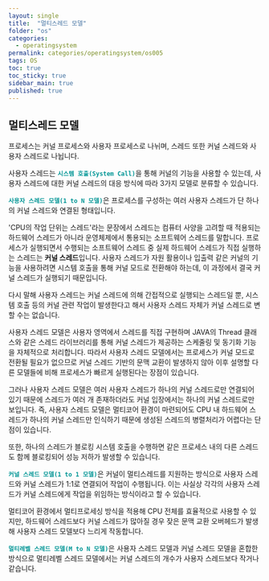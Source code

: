 ```yaml
---
layout: single
title:  "멀티스레드 모델"
folder: "os"
categories:
  - operatingsystem
permalink: categories/operatingsystem/os005
tags: OS
toc: true
toc_sticky: true
sidebar_main: true
published: true
---
```


## 멀티스레드 모델
프로세스는 커널 프로세스와 사용자 프로세스로 나뉘며, 스레드 또한 커널 스레드와 사용자 스레드로 나뉩니다.

사용자 스레드는 <span style="color: rgb(3, 150, 150); font-weight: bold;">`시스템 호출(System Call)`</span>을 통해 커널의 기능을 사용할 수 있는데, 사용자 스레드에 대한 커널 스레드의 대응 방식에 따라 3가지 모델로 분류할 수 있습니다.

<span style="color: rgb(3, 150, 150); font-weight: bold;">`사용자 스레드 모델(1 to N 모델)`</span>은 프로세스를 구성하는 여러 사용자 스레드가 단 하나의 커널 스레드와 연결된 형태입니다.

\'CPU의 작업 단위는 스레드\'라는 문장에서 스레드는 컴퓨터 사양을 고려할 때 적용되는 하드웨어 스레드가 아니라 운영체제에서 통용되는 소프트웨어 스레드를 말합니다. 프로세스가 실행되면서 수행되는 소프트웨어 스레드 중 실제 하드웨어 스레드가 직접 실행하는 스레드는 **커널 스레드**입니다. 사용자 스레드가 자원 활용이나 입출력 같은 커널의 기능을 사용하려면 시스템 호출을 통해 커널 모드로 전환해야 하는데, 이 과정에서 결국 커널 스레드가 실행되기 때문입니다.

다시 말해 사용자 스레드는 커널 스레드에 의해 간접적으로 실행되는 스레드일 뿐, 시스템 호출 등의 커널 관련 작업이 발생한다고 해서 사용자 스레드 자체가 커널 스레드로 변할 수는 없습니다.

사용자 스레드 모델은 사용자 영역에서 스레드를 직접 구현하며 JAVA의 Thread 클래스와 같은 스레드 라이브러리를 통해 커널 스레드가 제공하는 스케줄링 및 동기화 기능을 자체적으로 처리합니다. 따라서 사용자 스레드 모델에서는 프로세스가 커널 모드로 전환될 필요가 없으므로 커널 스레드 기반의 문맥 교환이 발생하지 않아 이후 설명할 다른 모델들에 비해 프로세스가 빠르게 실행된다는 장점이 있습니다.

그러나 사용자 스레드 모델은 여러 사용자 스레드가 하나의 커널 스레드로만 연결되어 있기 때문에 스레드가 여러 개 존재하더라도 커널 입장에서는 하나의 커널 스레드로만 보입니다. 즉, 사용자 스레드 모델은 멀티코어 환경이 마련되어도 CPU 내 하드웨어 스레드가 하나의 커널 스레드만 인식하기 때문에 생성된 스레드의 병렬처리가 어렵다는 단점이 있습니다.

또한, 하나의 스레드가 블로킹 시스템 호출을 수행하면 같은 프로세스 내의 다른 스레드도 함께 블로킹되어 성능 저하가 발생할 수 있습니다.

<span style="color: rgb(3, 150, 150); font-weight: bold;">`커널 스레드 모델(1 to 1 모델)`</span>은 커널이 멀티스레드를 지원하는 방식으로 사용자 스레드와 커널 스레드가 1:1로 연결되어 작업이 수행됩니다. 이는 사실상 각각의 사용자 스레드가 커널 스레드에게 작업을 위임하는 방식이라고 할 수 있습니다.

멀티코어 환경에서 멀티프로세싱 방식을 적용해 CPU 전체를 효율적으로 사용할 수 있지만, 하드웨어 스레드보다 커널 스레드가 많아질 경우 잦은 문맥 교환 오버헤드가 발생해 사용자 스레드 모델보다 느리게 작동합니다.

<span style="color: rgb(3, 150, 150); font-weight: bold;">`멀티레벨 스레드 모델(M to N 모델)`</span>은 사용자 스레드 모델과 커널 스레드 모델을 혼합한 방식으로 멀티레벨 스레드 모델에서는 커널 스레드의 개수가 사용자 스레드보다 작거나 같습니다.